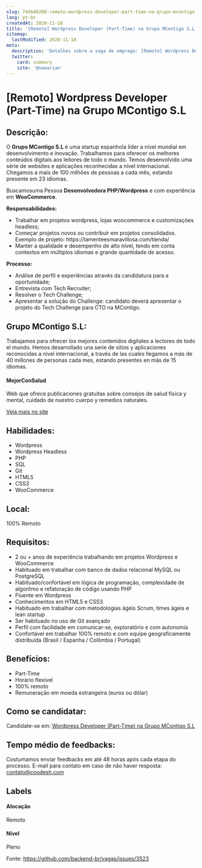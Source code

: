 ```yaml
---
slug: 745646200-remoto-wordpress-developer-part-time-na-grupo-mcontigo-sl
lang: pt-br
createdAt: 2020-11-18
title: '[Remoto] Wordpress Developer (Part-Time) na Grupo MContigo S.L - Vaga de Emprego'
sitemap:
  lastModified: 2020-11-18
meta:
  description: 'Detalhes sobre a vaga de emprego: [Remoto] Wordpress Developer (Part-Time) na Grupo MContigo S.L'
  twitter:
    card: summary
    site: '@nawarian'
---
```


# [Remoto] Wordpress Developer (Part-Time) na Grupo MContigo S.L

## Descrição: 
 <p>O <strong>Grupo MContigo S.L </strong>é uma startup espanhola líder a nível mundial em desenvolvimento e inovação. Trabalhamos para oferecer os melhores conteúdos digitais aos leitores de todo o mundo. Temos desenvolvido uma série de websites e aplicações reconhecidas a nível internacional. Chegamos a mais de 100 milhões de pessoas a cada mês, estando presente em 23 idiomas.</p>
<p>Buscamosuma Pessoa <strong>Desenvolvedora PHP/Wordpress</strong> e com experiência em <strong>WooCommerce</strong>.</p>
<p><strong>Responsabilidades:</strong></p>
<ul>
<li>Trabalhar em projetos wordpress, lojas woocommerce e customizações headless;</li>
<li>Começar projetos novos ou contribuir em projetos consolidados. Exemplo de projeto: https://lamenteesmaravillosa.com/tienda/&nbsp;&nbsp;</li>
<li>Manter a qualidade e desempenho de alto nível, tendo em conta contextos em múltiplos idiomas e grande quantidade de acesso.</li>
</ul>
<p><strong>Processo:</strong></p>
<ul>
<li>Análise de perfil e experiências através da candidatura para a oportunidade;</li>
<li>Entrevista com Tech Recruiter;</li>
<li>Resolver o Tech Challenge;</li>
<li>Apresentar a solução do Challenge: candidato deverá apresentar o projeto do Tech Challenge para CTO na MContigo.&nbsp;&nbsp;</li>
</ul>

## Grupo MContigo S.L: 
 <p>Trabajamos para ofrecer los mejores contenidos digitales a lectores de todo el mundo. Hemos desarrollado una serie de sitios y aplicaciones reconocidas a nivel internacional, a través de las cuales llegamos a más de 40 millones de personas cada mes, estando presentes en más de 15 idiomas.</p>
<h4>MejorConSalud</h4>
<p>Web que ofrece publicaciones gratuitas sobre consejos de salud física y mental, cuidado de nuestro cuerpo y remedios naturales.</p><a href='https://coodesh.com/empresas/grupo-mcontigo-sl'>Veja mais no site</a>

 ## Habilidades: 
 - Wordpress 
- Wordpress Headless 
- PHP 
- SQL 
- Git 
- HTML5 
- CSS3 
- WooCommerce

## Local: 
 100% Remoto

## Requisitos: 
 - 2 ou + anos de experiência trabalhando em projetos Wordpress e WooCommerce 
- Habituado em trabalhar com banco de dados relacional MySQL ou PostgreSQL 
- Habituado/confortável em lógica de programação, complexidade de algoritmo e refatoração de código usando PHP 
- Fluente em Wordpress 
- Conhecimentos em HTML5 e CSS3 
- Habituado em trabalhar com metodologias ágeis Scrum, times ágeis e lean startup 
- Ser habituado no uso de Git avançado 
- Perfil com facilidade em comunicar-se, exploratório e com autonomia 
- Confortável em trabalhar 100% remoto e com equipe geograficamente distribuída (Brasil / Espanha / Colômbia / Portugal)

## Benefícios: 
 - Part-Time 
- Horário flexível 
- 100% remoto 
- Remuneração em moeda estrangeira (euros ou dólar)

## Como se candidatar:
Candidate-se em: [Wordpress Developer (Part-Time) na Grupo MContigo S.L](https://coodesh.com/vagas/wordpress-developer-parttime-20201117?origin=github&modal=open)

## Tempo médio de feedbacks:
 Costumamos enviar feedbacks em até 48 horas após cada etapa do processo. E-mail para contato em caso de não haver resposta: [contato@coodesh.com](mailto:contato@coodesh.com)

## Labels
#### Alocação
Remoto

#### Nível
Pleno

Fonte: https://github.com/backend-br/vagas/issues/3523